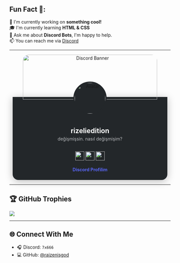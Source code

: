 ## Fun Fact 🎈:

🚀 I'm currently working on **something cool!**  
🎓 I'm currently learning **HTML & CSS**  
🤖 Ask me about **Discord Bots**, I'm happy to help.  
📫 You can reach me via [Discord](https://discord.com/users/355473219450437642)

---

<div align="center">

  <!-- Banner ve Profil Fotoğrafı Entegre -->
  <div style="position: relative; display: inline-block; width: 420px;">
    <img src="https://cdn.discordapp.com/banners/355473219450437642/96e2608d3a1db59168ab831fb4894a6a.png?size=600" alt="Discord Banner" style="width: 420px; height: 140px; border-radius: 18px 18px 0 0; object-fit: cover;">
    <img src="https://cdn.discordapp.com/avatars/355473219450437642/634ca5f51a9eb95daa9de7b5ef6fa2fd.png?size=128"
         alt="Avatar"
         style="width: 96px; height: 96px; border-radius: 50%; border: 4px solid #23272a; position: absolute; left: 50%; transform: translateX(-50%); bottom: -48px; background: #23272a;">
  </div>

  <!-- Profil Kartı -->
  <div style="background:#23272a;padding:64px 32px 24px 32px;border-radius:0 0 18px 18px;box-shadow:0 4px 24px #0004;max-width:420px;margin-top:-8px;">
    <h2 style="margin-bottom:0;color:#fff;">rizeliedition</h2>
    <p style="margin-top:4px;color:#b9bbbe;">değişmişsin. nasıl değişmişim?</p>
    <br>
    <!-- Rozetler -->
    <img src="https://cdn.jsdelivr.net/gh/edent/SuperTinyIcons/images/svg/discord.svg" width="28" title="Discord">
    <img src="https://cdn.jsdelivr.net/gh/edent/SuperTinyIcons/images/svg/github.svg" width="28" title="GitHub">
    <img src="https://cdn.jsdelivr.net/gh/edent/SuperTinyIcons/images/svg/html5.svg" width="28" title="HTML5">
    <!-- İstediğin kadar rozet ekle -->
    <br><br>
    <a href="https://discord.com/users/355473219450437642" style="color:#5865f2;text-decoration:none;font-weight:bold;" target="_blank">
      Discord Profilim
    </a>
  </div>

</div>

---

## 🏆 GitHub Trophies

[![](https://github-profile-trophy.vercel.app/?username=bizsizibulurzz&theme=darkhub&no-frame=true&no-bg=true&margin-w=5)](https://github.com/ryo-ma/github-profile-trophy)

---

## 🌐 Connect With Me

- 🎧 Discord: `7x666`
- 💻 GitHub: [@raizenisgod](https://github.com/raizenisgod)
